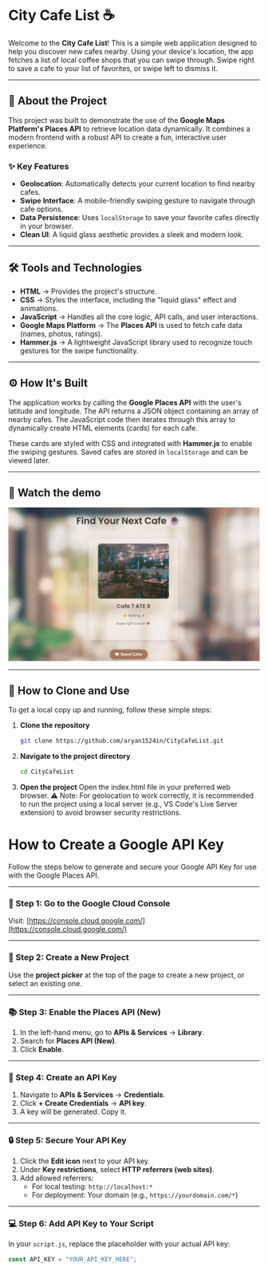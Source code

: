 #  City Cafe List ☕️

Welcome to the **City Cafe List**! This is a simple web application designed to help you discover new cafes nearby. Using your device's location, the app fetches a list of local coffee shops that you can swipe through. Swipe right to save a cafe to your list of favorites, or swipe left to dismiss it.

---

## 📖 About the Project

This project was built to demonstrate the use of the **Google Maps Platform's Places API** to retrieve location data dynamically. It combines a modern frontend with a robust API to create a fun, interactive user experience.  

### ✨ Key Features
- **Geolocation**: Automatically detects your current location to find nearby cafes.  
- **Swipe Interface**: A mobile-friendly swiping gesture to navigate through cafe options.  
- **Data Persistence**: Uses `localStorage` to save your favorite cafes directly in your browser.  
- **Clean UI**: A liquid glass aesthetic provides a sleek and modern look.  

---

## 🛠 Tools and Technologies

- **HTML** → Provides the project's structure.  
- **CSS** → Styles the interface, including the "liquid glass" effect and animations.  
- **JavaScript** → Handles all the core logic, API calls, and user interactions.  
- **Google Maps Platform** → The **Places API** is used to fetch cafe data (names, photos, ratings).  
- **Hammer.js** → A lightweight JavaScript library used to recognize touch gestures for the swipe functionality.  

---

## ⚙️ How It's Built

The application works by calling the **Google Places API** with the user's latitude and longitude. The API returns a JSON object containing an array of nearby cafes. The JavaScript code then iterates through this array to dynamically create HTML elements (cards) for each cafe.  

These cards are styled with CSS and integrated with **Hammer.js** to enable the swiping gestures. Saved cafes are stored in `localStorage` and can be viewed later.

---

## 📸 Watch the demo

[![Watch the demo](./Result_Shots/image.png)](./Result_Shots/Vid.mp4)


---

## 🚀 How to Clone and Use

To get a local copy up and running, follow these simple steps:

1. **Clone the repository**  
    ```bash
   git clone https://github.com/aryan1524in/CityCafeList.git
    ```
2. **Navigate to the project directory**  
    ```bash
    cd CityCafeList
    ```
3. **Open the project**
Open the index.html file in your preferred web browser.
⚠️ Note: For geolocation to work correctly, it is recommended to run the project using a local server (e.g., VS Code's Live Server extension) to avoid browser security restrictions.

# How to Create a Google API Key

Follow the steps below to generate and secure your Google API Key for use with the Google Places API.

---

### 📌 Step 1: Go to the Google Cloud Console

Visit: [https://console.cloud.google.com/](https://console.cloud.google.com/)

---

### 📁 Step 2: Create a New Project

Use the **project picker** at the top of the page to create a new project, or select an existing one.

---

### 📚 Step 3: Enable the Places API (New)

1. In the left-hand menu, go to **APIs & Services** → **Library**.
2. Search for **Places API (New)**.
3. Click **Enable**.

---

### 🔑 Step 4: Create an API Key

1. Navigate to **APIs & Services** → **Credentials**.
2. Click **+ Create Credentials** → **API key**.
3. A key will be generated. Copy it.

---

### 🔒 Step 5: Secure Your API Key

1. Click the **Edit icon** next to your API key.
2. Under **Key restrictions**, select **HTTP referrers (web sites)**.
3. Add allowed referrers:
   - For local testing: `http://localhost:*`
   - For deployment: Your domain (e.g., `https://yourdomain.com/*`)

---

### 💻 Step 6: Add API Key to Your Script

In your `script.js`, replace the placeholder with your actual API key:

```javascript
const API_KEY = "YOUR_API_KEY_HERE";

